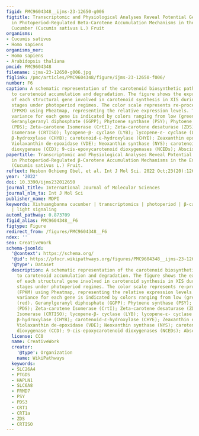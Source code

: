 ```yaml
---
figid: PMC9604348__ijms-23-12650-g006
figtitle: Transcriptomic and Physiological Analyses Reveal Potential Genes Involved
  in Photoperiod-Regulated Beta-Carotene Accumulation Mechanisms in the Endocarp of
  Cucumber (Cucumis sativus L.) Fruit
organisms:
- Cucumis sativus
- Homo sapiens
organisms_ner:
- Homo sapiens
- Arabidopsis thaliana
pmcid: PMC9604348
filename: ijms-23-12650-g006.jpg
figlink: /pmc/articles/PMC9604348/figure/ijms-23-12650-f006/
number: F6
caption: A schematic representation of the carotenoid biosynthetic pathway leading
  to carotenoid accumulation and degradation. The figure shows the expression pattern
  of each structural gene involved in carotenoid synthesis in XIS during fruit growth
  stages under photoperiod regimes. The color scale represents re-processed log10
  (FPKM) using Pheatmap, representing the relative expression levels. The expression
  variance for each gene is indicated by colors ranging from low (green) to high (red).
  Geranylgeranyl diphosphate (GGPP); Phytoene synthase (PSY); Phytoene desaturase
  (PDS); Zeta-carotene Isomerase (CrtI); Zeta-carotene desaturase (ZDS); Carotene
  Isomerase (CRTISO); lycopene-β- cyclase (LYB); lycopene-ε- cyclase (LYE); carotenoid
  β-hydroxylase (CHYB); carotenoid-ε-hydroxylase (CHYE); Zeaxanthin epoxidase (ZEP);
  Violaxanthin de-epoxidase (VDE); Neoxanthin synthase (NYS); carotenoid cleavage
  dioxygenase (CCD); 9-cis-epoxycarotenoid dioxygenases (NCEDs); Abscisic acid (ABA).
papertitle: Transcriptomic and Physiological Analyses Reveal Potential Genes Involved
  in Photoperiod-Regulated β-Carotene Accumulation Mechanisms in the Endocarp of Cucumber
  (Cucumis sativus L.) Fruit.
reftext: Hesbon Ochieng Obel, et al. Int J Mol Sci. 2022 Oct;23(20):12650.
year: '2022'
doi: 10.3390/ijms232012650
journal_title: International Journal of Molecular Sciences
journal_nlm_ta: Int J Mol Sci
publisher_name: MDPI
keywords: Xishuangbanna cucumber | transcriptomics | photoperiod | β-carotene | WGCNA
  | light signaling
automl_pathway: 0.873709
figid_alias: PMC9604348__F6
figtype: Figure
redirect_from: /figures/PMC9604348__F6
ndex: ''
seo: CreativeWork
schema-jsonld:
  '@context': https://schema.org/
  '@id': https://pfocr.wikipathways.org/figures/PMC9604348__ijms-23-12650-g006.html
  '@type': Dataset
  description: A schematic representation of the carotenoid biosynthetic pathway leading
    to carotenoid accumulation and degradation. The figure shows the expression pattern
    of each structural gene involved in carotenoid synthesis in XIS during fruit growth
    stages under photoperiod regimes. The color scale represents re-processed log10
    (FPKM) using Pheatmap, representing the relative expression levels. The expression
    variance for each gene is indicated by colors ranging from low (green) to high
    (red). Geranylgeranyl diphosphate (GGPP); Phytoene synthase (PSY); Phytoene desaturase
    (PDS); Zeta-carotene Isomerase (CrtI); Zeta-carotene desaturase (ZDS); Carotene
    Isomerase (CRTISO); lycopene-β- cyclase (LYB); lycopene-ε- cyclase (LYE); carotenoid
    β-hydroxylase (CHYB); carotenoid-ε-hydroxylase (CHYE); Zeaxanthin epoxidase (ZEP);
    Violaxanthin de-epoxidase (VDE); Neoxanthin synthase (NYS); carotenoid cleavage
    dioxygenase (CCD); 9-cis-epoxycarotenoid dioxygenases (NCEDs); Abscisic acid (ABA).
  license: CC0
  name: CreativeWork
  creator:
    '@type': Organization
    name: WikiPathways
  keywords:
  - SLC26A4
  - PTGDS
  - HAPLN1
  - SLC6A8
  - FRMD7
  - PSY
  - PDS3
  - CRT1
  - CRT1a
  - ZDS
  - CRTISO
---
```

